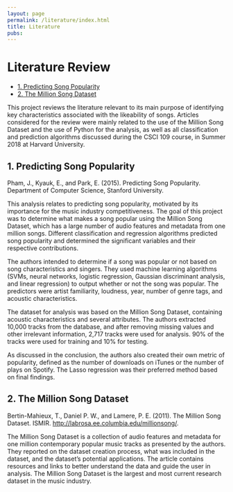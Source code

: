 ```yaml
---
layout: page
permalink: /literature/index.html
title: Literature
pubs:
---
```

# Literature Review

* [1. Predicting Song Popularity](#1)
* [2. The Million Song Dataset](#2)

This project reviews the literature relevant to its main purpose of identifying key characteristics associated with the likeability of songs. Articles considered for the review were mainly related to the use of the Million Song Dataset and the use of Python for the analysis, as well as all classification and prediction algorithms discussed during the CSCI 109 course, in Summer 2018 at Harvard University.

<h2 id="1">1. Predicting Song Popularity</h2>

Pham, J., Kyauk, E., and Park, E. (2015). Predicting Song Popularity. Department of Computer Science, Stanford University.

This analysis relates to predicting song popularity, motivated by its importance for the music industry competitiveness. The goal of this project was to determine what makes a song popular using the Million Song Dataset, which has a large number of audio features and metadata from one million songs. Different classification and regression algorithms predicted song popularity and determined the significant variables and their respective contributions.

The authors intended to determine if a song was popular or not based on song characteristics and singers. They used machine learning algorithms (SVMs, neural networks, logistic regression, Gaussian discriminant analysis, and linear regression) to output whether or not the song was popular. The predictors were artist familiarity, loudness, year, number of genre tags, and acoustic characteristics. 
 
The dataset for analysis was based on the Million Song Dataset, containing acoustic characteristics and several attributes. The authors extracted 10,000 tracks from the database, and after removing missing values and other irrelevant information, 2,717 tracks were used for analysis. 90% of the tracks were used for training and 10% for testing.
 
As discussed in the conclusion, the authors also created their own metric of popularity, defined as the number of downloads on iTunes or the number of plays on Spotify. The Lasso regression was their preferred method based on final findings.

<h2 id="2">2. The Million Song Dataset</h2>

Bertin-Mahieux, T., Daniel P. W., and Lamere, P. E. (2011). The Million Song Dataset. ISMIR. http://labrosa.ee.columbia.edu/millionsong/.
 
The Million Song Dataset is a collection of audio features and metadata for one million contemporary popular music tracks as presented by the authors. They reported on the dataset creation process, what was included in the dataset, and the dataset’s potential applications. The article contains resources and links to better understand the data and guide the user in analysis. The Million Song Dataset is the largest and most current research dataset in the music industry.
